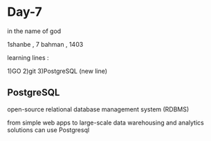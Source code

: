 # Day-7

in the name of god

1shanbe , 7 bahman , 1403

learning lines :

1)GO      2)git      3)PostgreSQL (new line)

PostgreSQL
-----------

open-source relational database management system (RDBMS)

 from simple web apps to large-scale data warehousing and analytics solutions can use Postgresql
